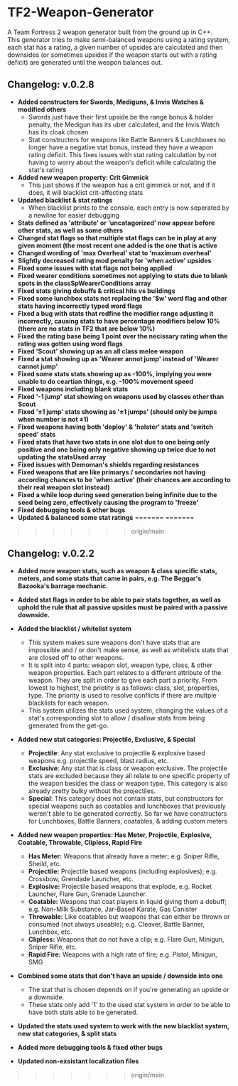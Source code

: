 # TF2-Weapon-Generator
A Team Fortress 2 weapon generator built from the ground up in C++.   
This generator tries to make *semi*-balanced weapons using a rating system, each stat has a rating, a given number of upsides are calculated and then downsides (or sometimes upsides if the weapon starts out with a rating deficit) are generated until the weapon balances out.

## Changelog: v.0.2.8

- **Added constructers for Swords, Mediguns, & Invis Watches & modified others**
	- Swords just have their first upside be the range bonus & holder penalty, the Medigun has its uber calculated, and the Invis Watch has its cloak chosen
  - Stat constructers for weapons like Battle Banners & Lunchboxes no longer have a negative stat bonus, instead they have a weapon rating deficit. This fixes issues with stat rating calculation by not having to worry about the weapon's deficit while calculating the stat's rating
- **Added new weapon property: Crit Gimmick**
	- This just shows if the weapon has a crit gimmick or not, and if it does, it will blacklist crit-affecting stats
- **Updated blacklist & stat ratings**
	- When blacklist prints to the console, each entry is now seperated by a newline for easier debugging
- **Stats defined as 'attribute' or 'uncatagorized' now appear before other stats, as well as some others**
- **Changed stat flags so that multiple stat flags can be in play at any given moment (the most recent one added is the one that is active**
- **Changed wording of 'max Overheal' stat to 'maximum overheal'**
- **Slightly decreased rating mod penalty for 'when active' upsides**
- **Fixed some issues with stat flags not being applied**
- **Fixed wearer conditions sometimes not applying to stats due to blank spots in the classSpWearerConditions array**
- **Fixed stats giving debuffs & critical hits vs buildings**
- **Fixed some lunchbox stats not replacing the '$w' word flag and other stats having incorrectly typed word flags**
- **Fixed a bug with stats that redfine the modifier range adjusting it incorrectly, causing stats to have percentage modifiers below 10% (there are no stats in TF2 that are below 10%)**
- **Fixed the rating base being 1 point over the necissary rating when the rating was gotten using word flags**
- **Fixed 'Scout' showing up as an all class melee weapon**
- **Fixed a stat showing up as 'Wearer annot jump' instead of 'Wearer cannot jump'**
- **Fixed some stats stats showing up as -100%, implying you were unable to do ceartian things, e.g. -100% movement speed**
- **Fixed weapons including blank stats**
- **Fixed '-1 jump' stat showing on weapons used by classes other than Scout**
- **Fixed '±1 jump' stats showing as '±1 jumps' (should only be jumps when number is not ±1)**
- **Fixed weapons having both 'deploy' & 'holster' stats and 'switch speed' stats**
- **Fixed stats that have two stats in one slot due to one being only positive and one being only negative showing up twice due to not updating the statsUsed array**
- **Fixed issues with Demoman's shields regarding resistances**
- **Fixed weapons that are like primarys / secondaries not having according chances to be 'when active' (their chances are according to their real weapon slot instead)**
- **Fixed a while loop during seed generation being infinite due to the seed being zero, effectively causing the program to 'freeze'**
- **Fixed debugging tools & other bugs**
- **Updated & balanced some stat ratings**
=======
=======
>>>>>>> origin/main
## Changelog: v.0.2.2
- **Added more weapon stats, such as weapon & class specific stats, meters, and some stats that came in pairs, e.g. The Beggar's Bazooka's barrage mechanic.**
- **Added stat flags in order to be able to pair stats together, as well as uphold the rule that all passive upsides must be paired with a passive downside.**
 - **Added the blacklist / whitelist system**
 	- This system makes sure weapons don't have stats that are impossible and / or don't make sense, as well as whitelists stats that are closed off to other weapons.
	- It is split into 4 parts: weapon slot, weapon type, class, & other weapon properties. Each part relates to a different attribute of the weapon. They are split in order to give each part a priority. From lowest to highest, the priotity is as follows: class, slot, properties, type. The priority is used to resolve conflicts if there are multple blacklists for each weapon.
	- This system utilizes the stats used system, changing the values of a stat's corresponding slot to allow / disallow stats from being generated from the get-go.
- **Added new stat categories: Projectile, Exclusive, & Special**
	- **Projectile**: Any stat exclusive to projectile & explosive based weapons e.g. projectile speed, blast radius, etc.
  - **Exclusive**: Any stat that is class or weapon exclusive. The projectile stats are excluded because they all relate to one specific property of the weapon besides the class or weapon type. This category is also already pretty bulky without the projectiles.
  - **Special**: This category does not contain stats, but constructors for special weapons such as coatables and lunchboxes that previously weren't able to be generated correctly. So far we have constructors for Lunchboxes, Battle Banners, coatables, & adding custom meters

- **Added new weapon properties: Has Meter, Projectile, Explosive, Coatable, Throwable, Clipless, Rapid Fire**
	- **Has Meter:** Weapons that already have a meter; e.g. Sniper Rifle, Sheild, etc.
  - **Projectile:** Projectile based weapons (including explosives); e.g. Crossbow, Grendade Launcher, etc.
  - **Explosive:** Projectile based weapons that explode, e.g. Rocket Launcher, Flare Gun, Grenade Launcher.
  - **Coatable:** Weapons that coat players in liquid giving them a debuff; e.g. Non-Milk Substance, Jar-Based Karate, Gas Canister
  - **Throwable:** Like coatables but weapons that can either be thrown or consumed (not always useable); e.g. Cleaver, Battle Banner, Lunchbox, etc.
  - **Clipless:** Weapons that do not have a clip; e.g. Flare Gun, Minigun, Sniper Rifle, etc.
  - **Rapid Fire:** Weapons with a high rate of fire; e.g. Pistol, Minigun, SMG

- **Combined some stats that don't have an upside / downside into one**
	- The stat that is chosen depends on if you're generating an upside or a downside.
  - These stats only add '1' to the used stat system in order to be able to have both stats able to be generated.
- **Updated the stats used system to work with the new blacklist system, new stat categories, & split stats**
- **Added more debugging tools & fixed other bugs**
- **Updated non-exsistant localization files**
>>>>>>> origin/main
